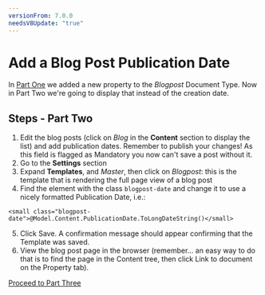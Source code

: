 ```yaml
---
versionFrom: 7.0.0
needsV8Update: "true"
---
```


# Add a Blog Post Publication Date

In [Part One](./) we added a new property to the *Blogpost* Document Type.
Now in Part Two we're going to display that instead of the creation date.

## Steps - Part Two
1. Edit the blog posts (click on *Blog* in the **Content** section to display the list) and add publication dates. Remember to publish your changes!  As this field is flagged as Mandatory you now can't save a post without it.
2. Go to the **Settings** section
3. Expand **Templates**, and *Master*, then click on *Blogpost*: this is the template that is rendering the full page view of a blog post
4. Find the element with the class `blogpost-date` and change it to use a nicely formatted Publication Date, i.e.:
```
<small class="blogpost-date">@Model.Content.PublicationDate.ToLongDateString()</small>
```
5. Click Save.  A confirmation message should appear confirming that the Template was saved. 
6. View the blog post page in the browser (remember... an easy way to do that is to find the page in the Content tree, then click Link to document on the Property tab).

[Proceed to Part Three](part-3.md)
